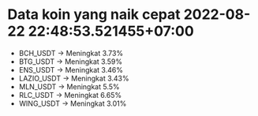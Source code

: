 # Data koin yang naik cepat 2022-08-22 22:48:53.521455+07:00

* BCH_USDT -> Meningkat 3.73%
* BTG_USDT -> Meningkat 3.59%
* ENS_USDT -> Meningkat 3.46%
* LAZIO_USDT -> Meningkat 3.43%
* MLN_USDT -> Meningkat 5.5%
* RLC_USDT -> Meningkat 6.65%
* WING_USDT -> Meningkat 3.01%
